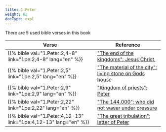 ```yaml
---
title: 1.Peter
weight: 62
docType: expl
---
```


There are 5 used bible verses in this book

| Verse | Reference |
|-------|-----------|
| {{% bible val="1.Peter:2,4-8" link="1pe:2,4-8" lang="en" %}} | ["The end of the kingdoms":  Jesus Christ,](/expl/../expl/bible/daniel/the-four-kingdoms-in-daniel#3dba) |
| {{% bible val="1.Peter:2,5" link="1pe:2,5" lang="en" %}} | ["The material of the city": living stone on Gods house](/expl/../expl/content/paradise/the-new-jerusalem#73fd) |
| {{% bible val="1.Peter:2,9" link="1pe:2,9" lang="en" %}} | ["Kingdom of priests": Peter](/expl/../expl/background/israel/the-church-is-part-of-israel#324b) |
| {{% bible val="1.Peter:2,22" link="1pe:2,22" lang="en" %}} | ["The 144.000": who did not waver under pressure](/expl/../expl/content/harvest/gods-army-and-the-seven-angels#6c9d) |
| {{% bible val="1.Peter:4,12-13" link="1pe:4,12-13" lang="en" %}} | ["The great tribulation": letter of Peter](/expl/../expl/content/army/the-end-time-and-the-great-tribulation#a3b5) |
